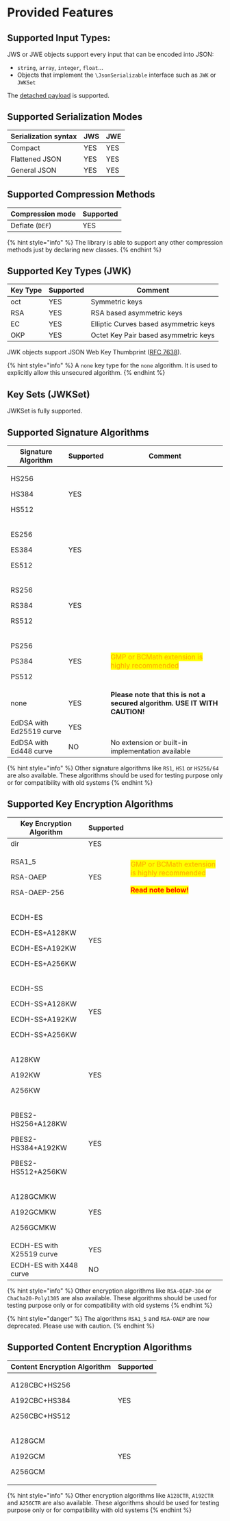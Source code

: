 # Provided Features

## Supported Input Types:

JWS or JWE objects support every input that can be encoded into JSON:

* `string`, `array`, `integer`, `float`...
* Objects that implement the `\JsonSerializable` interface such as `JWK` or `JWKSet`

The [detached payload](../advanced-topics/signed-tokens-and/detached-payload.md) is supported.

## Supported Serialization Modes

| Serialization syntax | JWS | JWE |
| -------------------- | --- | --- |
| Compact              | YES | YES |
| Flattened JSON       | YES | YES |
| General JSON         | YES | YES |



## Supported Compression Methods

| Compression mode | Supported |
| ---------------- | --------- |
| Deflate (`DEF`)  | YES       |

{% hint style="info" %}
The library is able to support any other compression methods just by declaring new classes.
{% endhint %}

## Supported Key Types (JWK)

| Key Type | Supported | Comment                               |
| -------- | --------- | ------------------------------------- |
| oct      | YES       | Symmetric keys                        |
| RSA      | YES       | RSA based asymmetric keys             |
| EC       | YES       | Elliptic Curves based asymmetric keys |
| OKP      | YES       | Octet Key Pair based asymmetric keys  |

JWK objects support JSON Web Key Thumbprint ([RFC 7638](https://tools.ietf.org/html/rfc7638)).

{% hint style="info" %}
A `none` key type for the `none` algorithm. It is used to explicitly allow this unsecured algorithm.
{% endhint %}

## Key Sets (JWKSet)

JWKSet is fully supported.

## Supported Signature Algorithms

| Signature Algorithm                  | Supported | Comment                                                                          |
| ------------------------------------ | --------- | -------------------------------------------------------------------------------- |
| <p>HS256</p><p>HS384</p><p>HS512</p> | YES       |                                                                                  |
| <p>ES256</p><p>ES384</p><p>ES512</p> | YES       |                                                                                  |
| <p>RS256</p><p>RS384</p><p>RS512</p> | YES       |                                                                                  |
| <p>PS256</p><p>PS384</p><p>PS512</p> | YES       | <mark style="color:orange;">GMP or BCMath extension is highly recommended</mark> |
| none                                 | YES       | **Please note that this is not a secured algorithm. USE IT WITH CAUTION!**       |
| EdDSA with Ed25519 curve             | YES       |                                                                                  |
| EdDSA with Ed448 curve               | NO        | No extension or built-in implementation available                                |

{% hint style="info" %}
Other signature algorithms like `RS1`, `HS1` or `HS256/64` are also available. These algorithms should be used for testing purpose only or for compatibility with old systems
{% endhint %}

## Supported Key Encryption Algorithms

| Key Encryption Algorithm                                                      | Supported |                                                                                                                                                                  |
| ----------------------------------------------------------------------------- | --------- | ---------------------------------------------------------------------------------------------------------------------------------------------------------------- |
| dir                                                                           | YES       |                                                                                                                                                                  |
| <p>RSA1_5</p><p>RSA-OAEP</p><p>RSA-OAEP-256</p>                               | YES       | <p><mark style="color:orange;">GMP or BCMath extension is highly recommended</mark><br><br><mark style="color:red;"><strong>Read note below!</strong></mark></p> |
| <p>ECDH-ES</p><p>ECDH-ES+A128KW</p><p>ECDH-ES+A192KW</p><p>ECDH-ES+A256KW</p> | YES       |                                                                                                                                                                  |
| <p>ECDH-SS</p><p>ECDH-SS+A128KW</p><p>ECDH-SS+A192KW</p><p>ECDH-SS+A256KW</p> | YES       |                                                                                                                                                                  |
| <p>A128KW</p><p>A192KW</p><p>A256KW</p>                                       | YES       |                                                                                                                                                                  |
| <p>PBES2-HS256+A128KW</p><p>PBES2-HS384+A192KW</p><p>PBES2-HS512+A256KW</p>   | YES       |                                                                                                                                                                  |
| <p>A128GCMKW</p><p>A192GCMKW</p><p>A256GCMKW</p>                              | YES       |                                                                                                                                                                  |
| ECDH-ES with X25519 curve                                                     | YES       |                                                                                                                                                                  |
| ECDH-ES with X448 curve                                                       | NO        |                                                                                                                                                                  |

{% hint style="info" %}
Other encryption algorithms like `RSA-OEAP-384` or `ChaCha20-Poly1305` are also available. These algorithms should be used for testing purpose only or for compatibility with old systems
{% endhint %}

{% hint style="danger" %}
The algorithms `RSA1_5` and `RSA-OAEP` are now deprecated. Please use with caution.
{% endhint %}

## Supported Content Encryption Algorithms

| Content Encryption Algorithm                                 | Supported |
| ------------------------------------------------------------ | --------- |
| <p>A128CBC+HS256</p><p>A192CBC+HS384</p><p>A256CBC+HS512</p> | YES       |
| <p>A128GCM</p><p>A192GCM</p><p>A256GCM</p>                   | YES       |

{% hint style="info" %}
Other encryption algorithms like `A128CTR`, `A192CTR` and `A256CTR` are also available. These algorithms should be used for testing purpose only or for compatibility with old systems
{% endhint %}
